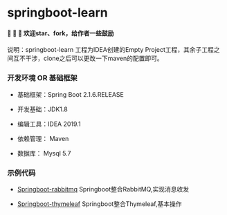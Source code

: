# springboot-learn

#### 🎉 🎉 🎉 欢迎star、fork，给作者一些鼓励

说明：springboot-learn 工程为IDEA创建的Empty Project工程，其余子工程之间互不干涉，clone之后可以更改一下maven的配置即可。

### 开发环境 OR 基础框架

- 基础框架：Spring Boot 2.1.6.RELEASE

- 开发基础：JDK1.8

- 编辑工具：IDEA 2019.1

- 依赖管理： Maven

- 数据库： Mysql 5.7

### 示例代码

- [Springboot-rabbitmq](https://github.com/lee-xs/springboot-learn/tree/master/springboot-rabbitmq) Springboot整合RabbitMQ,实现消息收发

- [Springboot-thymeleaf](https://github.com/lee-xs/springboot-learn/tree/master/springboot-thymeleaf) Springboot整合Thymeleaf,基本操作

